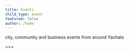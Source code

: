 ```yaml
---
title: Events
child_type: event
featured: false
author: /home
---
```


city, community and business events from around Yachats

===

